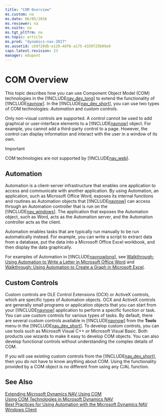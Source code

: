 ```yaml
---
title: "COM Overview"
ms.custom: na
ms.date: 06/05/2016
ms.reviewer: na
ms.suite: na
ms.tgt_pltfrm: na
ms.topic: article
ms.prod: "dynamics-nav-2017"
ms.assetid: cb9728db-e129-4df6-a175-4339f25b09a9
caps.latest.revision: 23
manager: edupont
---
```

# COM Overview
This topic describes how you can use Component Object Model \(COM\) technologies in the [!INCLUDE[nav_dev_long](includes/nav_dev_long_md.md)] to extend the functionality of [!INCLUDE[navnow](includes/navnow_md.md)]. In the [!INCLUDE[nav_dev_short](includes/nav_dev_short_md.md)], you can use two types of COM technologies: *Automation* and *custom controls*.  
  
 Only non-visual controls are supported. A control cannot be used to add graphical or user-interface elements to a [!INCLUDE[navnow](includes/navnow_md.md)] object. For example, you cannot add a third-party control to a page. However, the control can display information and interact with the user in a window of its own.  
  
> [!IMPORTANT]  
>  COM technologies are not supported by [!INCLUDE[nav_web](includes/nav_web_md.md)].  
  
## Automation  
 Automation is a client-server infrastructure that enables one application to access and communicate with another application. By using Automation, an application, such as Microsoft Office Word, exposes its internal functions and routines as Automation objects that [!INCLUDE[navnow](includes/navnow_md.md)] can access through an Automation controller that is run on the [!INCLUDE[nav_windows](includes/nav_windows_md.md)]. The application that exposes the Automation object, such as Word, acts as the Automation server, and the Automation controller acts as the client.  
  
 Automation enables tasks that are typically run manually to be run automatically instead. For example, you can write a script to extract data from a database, put the data into a Microsoft Office Excel workbook, and then display the data graphically.  
  
 For examples of Automation in [!INCLUDE[navnowlong](includes/navnowlong_md.md)], see [Walkthrough: Using Automation to Write a Letter in Microsoft Office Word](Walkthrough--Using-Automation-to-Write-a-Letter-in-Microsoft-Office-Word.md) and [Walkthrough: Using Automation to Create a Graph in Microsoft Excel](Walkthrough--Using-Automation-to-Create-a-Graph-in-Microsoft-Excel.md).  
  
## Custom Controls  
 Custom controls are OLE Control Extensions \(OCX\) or ActiveX controls, which are specific types of Automation objects. OCX and ActiveX controls are generally small programs or application objects that you can start from your [!INCLUDE[navnow](includes/navnow_md.md)] application to perform a specific function or task. You can use custom controls for various types of tasks. By default, there are several custom controls available in [!INCLUDE[navnow](includes/navnow_md.md)] from the **Tools** menu in the [!INCLUDE[nav_dev_short](includes/nav_dev_short_md.md)]. To develop custom controls, you can use tools such as Microsoft Visual C++ or Microsoft Visual Basic. Both products use wizards to make it easy to develop COM objects. You can also develop functional controls without understanding the complex details of COM.  
  
 If you will use existing custom controls from the [!INCLUDE[nav_dev_short](includes/nav_dev_short_md.md)], then you do not have to know anything about COM. Using the functionality provided by a COM object is no different from using any C/AL function.  
  
## See Also  
 [Extending Microsoft Dynamics NAV Using COM](Extending-Microsoft-Dynamics-NAV-Using-COM.md)   
 [Using COM Technologies in Microsoft Dynamics NAV](Using-COM-Technologies-in-Microsoft-Dynamics-NAV.md)   
 [Best Practices for Using Automation with the Microsoft Dynamics NAV Windows Client](Best-Practices-for-Using-Automation-with-the-Microsoft-Dynamics-NAV-Windows-Client.md)
